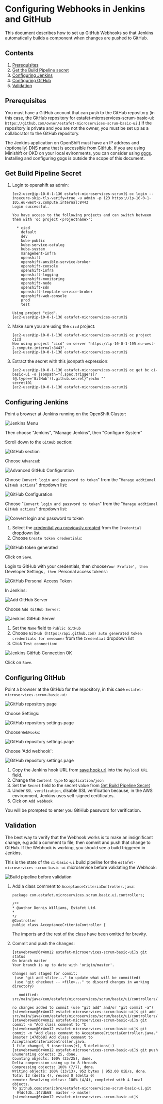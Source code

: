 # Configuring Webhooks in Jenkins and GitHub
This document describes how to set up GitHub Webhooks so that Jenkins automatically builds a component when changes are pushed to GitHub.

## Contents

1. [Prerequisites](https://github.com/stericbro/estafet-microservices-scrum/blob/master/WEBHOOKS.md#prerequisites)
1. [Get the Build Pipeline secret](https://github.com/stericbro/estafet-microservices-scrum/blob/master/WEBHOOKS.md#get-build-pipline-secret)
1. [Configuring Jenkins](https://github.com/stericbro/estafet-microservices-scrum/blob/master/WEBHOOKS.md#configuring-jenkins)
1. [Configuring GitHub](https://github.com/stericbro/estafet-microservices-scrum/blob/master/WEBHOOKS.md#configuring-github)
1. [Validation](https://github.com/stericbro/estafet-microservices-scrum/blob/master/WEBHOOKS.md#validation)

## <a name="prerequisites"></a>Prerequisites

You must have a GitHub account that can push to the GitHub repository (in this case, the GitHub repository for
estafet-microservices-scrum-basic-ui: `https://github.com/owner/estafet-microservices-scrum-basic-ui`.)
If the repository is private and you are not the owner, you must be set up as a collaborator to the GitHub repository.

The Jenkins application on OpenShift must have an IP address and (optionally) DNS name that is accessible from GitHub.
If you are using Minishift or OKD on your local evironments, you can consider using [gogs](https://gogs.io/ "gogs").
Installing and configuring gogs is outside the scope of this document.

## <a name="get-build-pipline-secret"/>Get Build Pipeline Secret

1. Login to openshift as admin:

    ```
    [ec2-user@ip-10-0-1-136 estafet-microservices-scrum]$ oc login --insecure-skip-tls-verify=true -u admin -p 123 https://ip-10-0-1-105.eu-west-2.compute.internal:8443
    Login successful.
    
    You have access to the following projects and can switch between them with 'oc project <projectname>':
    
      * cicd
        default
        dev
        kube-public
        kube-service-catalog
        kube-system
        management-infra
        openshift
        openshift-ansible-service-broker
        openshift-console
        openshift-infra
        openshift-logging
        openshift-monitoring
        openshift-node
        openshift-sdn
        openshift-template-service-broker
        openshift-web-console
        prod
        test
    
    Using project "cicd".
    [ec2-user@ip-10-0-1-136 estafet-microservices-scrum]$ 
    
    ```
1. Make sure you are using the `cicd` project:

    ```
    [ec2-user@ip-10-0-1-136 estafet-microservices-scrum]$ oc project cicd
    Now using project "cicd" on server "https://ip-10-0-1-105.eu-west-2.compute.internal:8443".
    [ec2-user@ip-10-0-1-136 estafet-microservices-scrum]$ 
   ``` 
 1. <a name="extract-build-config-secret"/>Extract the secret with this jsonpath expression:
     ```
    [ec2-user@ip-10-0-1-136 estafet-microservices-scrum]$ oc get bc ci-basic-ui -o jsonpath="{.spec.triggers[?(@.type=='GitHub')].github.secret}";echo ""
    secret101
    [ec2-user@ip-10-0-1-136 estafet-microservices-scrum]$ 
    ```  
## <a name="configuring-jenkins"></a>Configuring Jenkins

Point a browser at Jenkins running on the OpenShift Cluster:

![Jenkins Menu](https://github.com/stericbro/estafet-microservices-scrum/blob/master/md_images/webhooks/jenkins_main_menu.png)

Then choose "Jenkins", "Manage Jenkins", then "Configure System"

Scroll down to the `GitHub` section:

![GitHub section](https://github.com/stericbro/estafet-microservices-scrum/blob/master/md_images/webhooks/jenkins_configure_system_github.png)

Choose `Advanced`:

![Advanced GitHub Configuration](https://github.com/stericbro/estafet-microservices-scrum/blob/master/md_images/webhooks/jenkins_github_advanced_settings.png)

Choose `Convert login and password to token`" from the "`Manage addtional GitHub actions`" dropdown list:

![GitHub Configuration](https://github.com/stericbro/estafet-microservices-scrum/blob/master/md_images/webhooks/jenkins_github_configuration.png)

Choose "`Convert login and password to token`" from the "`Manage addtional GitHub actions`" dropdown list:

![Convert login and password to token](https://github.com/stericbro/estafet-microservices-scrum/blob/master/md_images/webhooks/jenkins_github_choose_credential.png)

1. Select the [credential you previously created](https://github.com/stericbro/estafet-microservices-scrum/blob/master/DEVPOS.md#create-github-credentials) from the `Credential`
dropdown list
2. Choose `Create token credentials`:

![GitHub token generated](https://github.com/stericbro/estafet-microservices-scrum/blob/master/md_images/webhooks/jenkins_github_token_generated.png)

Click on `Save`.

Login to GitHub with your credentials, then choose`Your Profile', then `Developer Settings`, then `Personal access tokens`:

![GitHub Personal Access Token](https://github.com/stericbro/estafet-microservices-scrum/blob/master/md_images/webhooks/github_personal_access_token.png)

In Jenkins:

![Add GitHub Server](https://github.com/stericbro/estafet-microservices-scrum/blob/master/md_images/webhooks/jenkins_add_github_server.png)

Choose `Add GitHub Server`:

![Jenkins GitHub Server](https://github.com/stericbro/estafet-microservices-scrum/blob/master/md_images/webhooks/jenkins_github_server.png)

1. Set the `Name` field to `Public GitHub`
1. Choose `GitHub (https://api.github.com) auto generated token credentials for newowner` from the `Credential` dropdown list
1. Click `Test connection`:

![Jenkins GitHub Connection OK](https://github.com/stericbro/estafet-microservices-scrum/blob/master/md_images/webhooks/jenkins_github_server_connection_ok.png)

Click on `Save`.

## <a name="configuring-github"></a>Configuring GitHub

Point a browser at the GitHub for the repository, in this case `estafet-microservices-scrum-basic-ui`:

![GitHub repository page](https://github.com/stericbro/estafet-microservices-scrum/blob/master/md_images/webhooks/github_repo_page.png)

Choose Settings:

![GitHub repository settings page](https://github.com/stericbro/estafet-microservices-scrum/blob/master/md_images/webhooks/github_repo_settings_page.png)

Choose `WebHooks`: 

![GitHub repository settings page](https://github.com/stericbro/estafet-microservices-scrum/blob/master/md_images/webhooks/github_repo_webhooks_page.png)

Choose 'Add webhook':

![GitHub repository settings page](https://github.com/stericbro/estafet-microservices-scrum/blob/master/md_images/webhooks/github_repo_add_webhook_page.png)

1. Copy the Jenkins hook URL from [save hook url](https://github.com/stericbro/estafet-microservices-scrum/blob/master/WEBHOOKS.md#save-hook-url)
into the `Payload URL` field.
1. Change the `Content type` to `application/json` 
1. Set the `Secret` field to the secret value from [Get Build Pipeline Secret](https://github.com/stericbro/estafet-microservices-scrum/blob/master/WEBHOOKS.md#extract-build-config-secret)
1. Under `SSL verification`, disable SSL verification because, in the AWS environment, Jenkins uses self-signed certificates. 
1. Cick on `Add webhook`

You will be prompted to enter you GitHiub password for verification.


## <a name="validation"> Validation

The best way to verify that the Webhook works is to make an insignificant change, e.g add a comment to file, then commit and push
that change to GitHub. If the Webhook is working, you should see a build triggered in Jenkins.

This is the state of the `ci-basic-ui` build pipeline for the `estafet-microservices-scrum-basic-ui` microservice before validating the Webhook:

![Build pipeline before validation](https://github.com/stericbro/estafet-microservices-scrum/blob/master/md_images/webhooks/jenkins_basic_ui_before_push.png)

1. Add a class comment to `AcceptanceCriteriaController.java`:
    
    ```
    package com.estafet.microservices.scrum.basic.ui.controllers;
    
    /**
    * @author Dennis Williams, Estafet Ltd.
    *
    */
    @Controller
    public class AcceptanceCriteriaController {
    
    ```
    
    The imports and the rest of the class have been omitted for brevity.
 1. Commit and push the changes:
     ```
     [stevebrown@6r4nm12 estafet-microservices-scrum-basic-ui]$ git status
    On branch master
    Your branch is up to date with 'origin/master'.
    
    Changes not staged for commit:
      (use "git add <file>..." to update what will be committed)
      (use "git checkout -- <file>..." to discard changes in working directory)
    
        modified:   src/main/java/com/estafet/microservices/scrum/basic/ui/controllers/AcceptanceCriteriaController.java
    
    no changes added to commit (use "git add" and/or "git commit -a")
    [stevebrown@6r4nm12 estafet-microservices-scrum-basic-ui]$ git add src/main/java/com/estafet/microservices/scrum/basic/ui/controllers/AcceptanceCriteriaController.java
    [stevebrown@6r4nm12 estafet-microservices-scrum-basic-ui]$ git commit -m "Add class comment to ^C
    [stevebrown@6r4nm12 estafet-microservices-scrum-basic-ui]$ git commit -m "Add class comment to AcceptanceCriteriaController.java."
    [master 147db68] Add class comment to AcceptanceCriteriaController.java.
     1 file changed, 9 insertions(+), 5 deletions(-)
    [stevebrown@6r4nm12 estafet-microservices-scrum-basic-ui]$ git push
    Enumerating objects: 25, done.
    Counting objects: 100% (25/25), done.
    Delta compression using up to 8 threads
    Compressing objects: 100% (7/7), done.
    Writing objects: 100% (13/13), 952 bytes | 952.00 KiB/s, done.
    Total 13 (delta 4), reused 0 (delta 0)
    remote: Resolving deltas: 100% (4/4), completed with 4 local objects.
    To github.com:stericbro/estafet-microservices-scrum-basic-ui.git
       94dcfd5..147db68  master -> master
    [stevebrown@6r4nm12 estafet-microservices-scrum-basic-ui]$ 
    ```